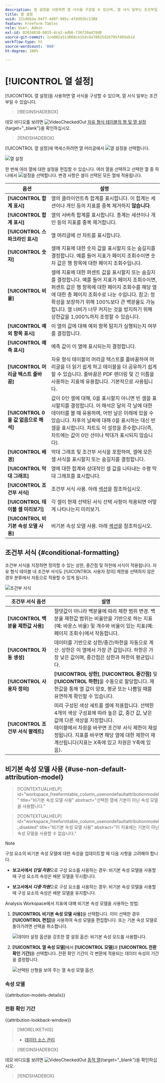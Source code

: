 ```yaml
---
description: 열 설정을 사용하면 열 서식을 구성할 수 있으며, 열 서식 일부는 조건부일 수 있습니다.
title: 열 설정
uuid: 151d66da-04f7-4d0f-985c-4fdd92bc1308
feature: Freeform Tables
role: User, Admin
exl-id: 82034838-b015-4ca2-adb6-736f20a478d8
source-git-commit: 1ce002a513860ce15dc8a70825d26795fd93eb1d
workflow-type: ht
source-wordcount: '860'
ht-degree: 100%

---
```



# [!UICONTROL 열 설정]

[!UICONTROL 열 설정]을 사용하면 열 서식을 구성할 수 있으며, 열 서식 일부는 조건부일 수 있습니다.


>[!BEGINSHADEBOX]

데모 비디오를 보려면 ![VideoCheckedOut](/help/assets/icons/VideoCheckedOut.svg) [자유 형식 테이블의 행 및 열 설정](https://video.tv.adobe.com/v/40382/?quality=12&learn=on){target="_blank"}을 확인하십시오.

>[!ENDSHADEBOX]


[!UICONTROL 열 설정]에 액세스하려면 열 머리글에서 ![열 설정](https://spectrum.adobe.com/static/icons/workflow_18/Smock_Settings_18_N.svg)을 선택합니다.

![열 설정](assets/column-settings.png)


한 번에 여러 열에 대한 설정을 편집할 수 있습니다. 여러 열을 선택하고 선택한 열 중 하나에서 ![설정](/help/assets/icons/Setting.svg)을 선택합니다. 변경 사항은 셀이 선택된 모든 열에 적용됩니다.

| 옵션 | 설명 |
| --- | --- |
| **[!UICONTROL 합계 표시]** | 열의 클라이언트측 합계를 표시합니다. 이 합계는 세션이나 개인 등의 지표를 중복 제거하지 **않습니다**. |
| **[!UICONTROL 합계 표시]** | 열의 서버측 합계를 표시합니다. 총계는 세션이나 개인 등의 지표를 중복 제거합니다. |
| **[!UICONTROL 스파크라인 표시]** | 열 머리글에 선 차트를 표시합니다. |
| **[!UICONTROL 숫자]** | 셀에 지표에 대한 숫자 값을 표시할지 또는 숨길지를 결정합니다. 예를 들어 지표가 페이지 조회수이면 숫자 값은 행 항목에 대한 페이지 조회수입니다. |
| **[!UICONTROL 비율]** | 셀에 지표에 대한 퍼센트 값을 표시할지 또는 숨길지를 결정합니다. 예를 들어 지표가 페이지 조회수이면, 퍼센트 값은 행 항목에 대한 페이지 조회수를 해당 열에 대한 총 페이지 조회수로 나눈 수입니다.  참고: 정확성을 보장하기 위해 100%보다 큰 백분율도 가능합니다. 열 너비가 너무 커지는 것을 방지하기 위해 상한값을 1,000%까지 조정할 수 있습니다. |
| **[!UICONTROL 예외 항목 표시]** | 이 열의 값에 대해 예외 항목 탐지가 실행되는지 여부를 결정합니다. |
| **[!UICONTROL 예측 표시]** | 예측 값이 이 열에 표시되는지 결정합니다. |
| **[!UICONTROL 머리글 텍스트 줄바꿈]** | 자유 형식 테이블의 머리글 텍스트를 줄바꿈하여 머리글을 더 읽기 쉽게 하고 테이블을 더 공유하기 쉽게 할 수 있습니다. 줄바꿈은 PDF 렌더링 및 긴 이름을 사용하는 지표에 유용합니다. 기본적으로 사용됩니다. |
| **[!UICONTROL 0을 값 없음으로 해석]** | 값이 0인 셀에 대해, 0을 표시할지 아니면 빈 셀을 표시할지를 결정합니다. 이 해석은 달의 각 날에 대한 데이터를 볼 때 유용하며, 어떤 날은 미래에 있을 수 있습니다.  차후의 날짜에 대해 0을 표시하는 대신 빈 셀을 표시합니다. 차트도 이 설정을 준수합니다(즉, 차트에는 값이 0인 선이나 막대가 표시되지 않습니다). |
| **[!UICONTROL 배경]** | 막대 그래프 및 조건부 서식을 포함하여, 셀에 모든 셀 서식을 표시할지 또는 숨길지를 결정합니다. |
| **[!UICONTROL 막대 그래프]** | 열에 대한 합계와 상대적인 셀 값을 나타내는 수평 막대 그래프를 표시합니다. |
| **[!UICONTROL 조건부 서식]** | 조건부 서식 사용. 아래 [섹션](#conditional-formatting)을 참조하십시오. |
| **[!UICONTROL 테이블 셀 미리보기]** | 각 셀이 현재 선택된 서식 선택 사항이 적용되면 어떻게 나타나는지 미리보기. |
| **[!UICONTROL 비기본 속성 모델 사용]** | 비기본 속성 모델 사용. 아래 [섹션](#use-non-default-attribution-model)을 참조하십시오. |

## 조건부 서식 {#conditional-formatting}

조건부 서식을 지정하면 정의할 수 있는 상한, 중간점 및 하한에 서식이 적용됩니다. 자유 형식 테이블 내 조건부 서식도 [!UICONTROL 사용자 정의] 제한을 선택하지 않은 경우 분류에서 자동으로 적용할 수 있게 됩니다.

![조건부 서식](./assets/conditional-formatting.png)

| 조건부 서식 옵션 | 설명 |
| --- | --- |
| **[!UICONTROL 백분율 제한값 사용]** | 절댓값이 아니라 백분율에 따라 제한 범위 변경. 백분율 제한값 범위는 비율만을 기반으로 하는 지표(예: 바운스 비율) 및 개수와 비율이 있는 지표(예: 페이지 조회수)에서 작동합니다. |
| **[!UICONTROL 자동 생성]** | 데이터를 기반으로 상한/중간/하한을 자동으로 계산. 상한은 이 열에서 가장 큰 값입니다. 하한은 가장 낮은 값이며, 중간점은 상한과 하한의 평균입니다. |
| **[!UICONTROL 사용자 정의]** | **[!UICONTROL 상한]**, **[!UICONTROL 중간점]** 및 **[!UICONTROL 하한]**&#x200B;을 수동으로 할당합니다. 제한값을 통해 열 값이 양호, 평균 또는 나쁨일 때를 유연하게 확인할 수 있습니다. |
| **[!UICONTROL 조건부 서식 팔레트]** | 미리 구성된 색상 세트를 셀에 적용합니다. 선택한 4개의 색상 구성표에 따라 높은 값, 중간 값, 낮은 값에 다른 색상을 지정합니다. <br> 테이블에서 차원을 바꾸면 조건부 서식 제한이 재설정됩니다. 지표를 바꾸면 해당 열에 대한 제한이 재계산됩니다(지표는 X축에 있고 차원은 Y축에 있음). |

## 비기본 속성 모델 사용 {#use-non-default-attribution-model}

<!-- markdownlint-disable MD034 -->

>[!CONTEXTUALHELP]
>id="workspace_freeformtable_column_usenondefaultattributionmodel"
>title="비기본 속성 모델 사용"
>abstract="선택한 열에 기본이 아닌 속성 모델을 사용합니다."

<!-- markdownlint-enable MD034 -->

<!-- markdownlint-disable MD034 -->

>[!CONTEXTUALHELP]
>id="workspace_freeformtable_column_usenondefaultattributionmodel_disabled"
>title="비기본 속성 모델 사용"
>abstract="이 지표에는 기본이 아닌 속성 모델을 사용할 수 없습니다."

<!-- markdownlint-enable MD034 -->


>[!NOTE]
>
>구성 요소의 비기본 속성 모델에 대한 속성을 업데이트할 때 다음 사항을 고려해야 합니다.
>
>* **보고서에서 *단일 차원***&#x200B;으로 구성 요소를 사용하는 경우: 비기본 속성 모델을 사용할 때 구성 요소의 속성은 배분 모델을 무시합니다.
>
>* **보고서에서 *다중 차원***&#x200B;으로 구성 요소를 사용하는 경우: 비기본 속성 모델을 사용할 때 구성 요소의 속성은 배분 모델을 유지합니다.
>
>

Analysis Workspace에서 지표에 대해 비기본 속성 모델을 사용하는 방법:

1. **[!UICONTROL 비기본 속성 모델 사용]**&#x200B;을 선택합니다. 이미 선택한 경우 **[!UICONTROL 편집]**&#x200B;을 사용하여 속성 모델을 편집합니다. 또는 기본 속성 모델로 돌아가려면 선택을 취소합니다.

   ![데이터 설정 옵션을 강조한 열 설정 옵션: 비기본 속성 모드를 사용합니다.](assets/attribution-checkbox.png)

2. **[!UICONTROL 열 속성 모델]**&#x200B;에서 **[!UICONTROL 모델]**&#x200B;과 **[!UICONTROL 전환 확인 기간]**&#x200B;을 선택합니다. 전환 확인 기간이 각 변환에 적용되는 데이터 속성의 기간을 결정합니다.

   ![선택된 선형을 보여 주는 열 속성 모델 옵션.](assets/attribution-select.png)


### 속성 모델

{{attribution-models-details}}

### 전환 확인 기간

{{attribution-lookback-window}}


>[!MORELIKETHIS]
>
>* [데이터 소스 관리](/help/analyze/analysis-workspace/visualizations/t-sync-visualization.md)


>[!BEGINSHADEBOX]

데모 비디오를 보려면 ![VideoCheckedOut](/help/assets/icons/VideoCheckedOut.svg) [동적 열](https://video.tv.adobe.com/v/23138?quality=12&learn=on){target="_blank"}을 확인하십시오.

>[!ENDSHADEBOX]

